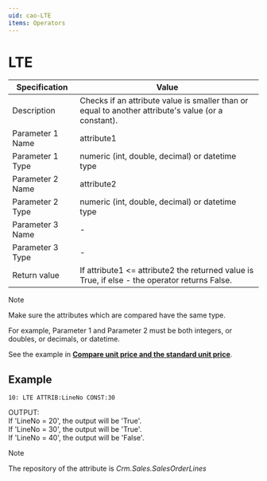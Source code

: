 ```yaml
---
uid: cao-LTE
items: Operators
---
```


# LTE 

| Specification         | Value                                                        |
| --------------------- | ------------------------------------------------------------ |
| Description           | Checks if an attribute value is smaller than or equal to another attribute's value (or a constant).          |
| Parameter 1 Name      | attribute1                                                        |
| Parameter 1 Type      | numeric (int, double, decimal) or datetime type                                  |
| Parameter 2 Name      | attribute2                                                            |
| Parameter 2 Type      | numeric (int, double, decimal) or datetime type                                                            |
| Parameter 3 Name      | -                                                            |
| Parameter 3 Type      | -                                                            |
| Return value          | If attribute1 <= attribute2 the returned value is True, if else - the operator returns False.                                                          |

> [!NOTE]
> 
> Make sure the attributes which are compared have the same type. 
> 
> For example, Parameter 1 and Parameter 2 must be both integers, or doubles, or decimals, or datetime.



See the example in **[Compare unit price and the standard unit price](https://docs.erp.net/tech/advanced/calculated-attributes/examples/compare-unit-and-standard-unit-price.html)**.


## Example

```      
10: LTE ATTRIB:LineNo CONST:30   
```
OUTPUT: 
<br/>If 'LineNo = 20', the output will be 'True'.
<br/>If 'LineNo = 30', the output will be 'True'.
<br/>If 'LineNo = 40', the output will be 'False'.


> [!NOTE]
> 
> The repository of the attribute is *Crm.Sales.SalesOrderLines*


